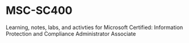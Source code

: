 # MSC-SC400
Learning, notes, labs, and activties for Microsoft Certified: Information Protection and Compliance Administrator Associate
